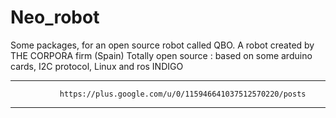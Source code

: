 Neo_robot
=========

Some packages, for an open source robot called QBO.
A robot created by THE CORPORA firm (Spain)
Totally open source : based on some arduino cards, I2C protocol, Linux and ros INDIGO

______________________________________________________________________________________

               https://plus.google.com/u/0/115946641037512570220/posts
______________________________________________________________________________________
